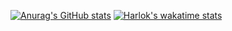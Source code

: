 [![Anurag's GitHub stats](https://github-readme-stats.vercel.app/api?username=keytoal1s)](https://github.com/anuraghazra/github-readme-stats)
[![Harlok's wakatime stats](https://github-readme-stats.vercel.app/api/wakatime?username=keytoal1s)](https://github.com/anuraghazra/github-readme-stats)
